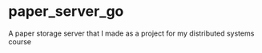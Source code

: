 # paper_server_go
A paper storage server that I made as a project for my distributed systems course
